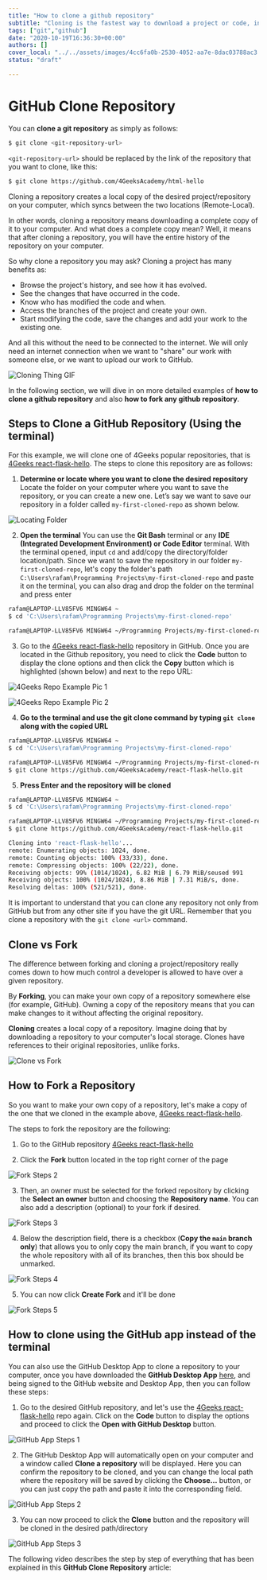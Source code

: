 ```yaml
---
title: "How to clone a github repository"
subtitle: "Cloning is the fastest way to download a project or code, in this lessons we will explain how to clone and the difference it has with forking"
tags: ["git","github"]
date: "2020-10-19T16:36:30+00:00"
authors: []
cover_local: "../../assets/images/4cc6fa0b-2530-4052-aa7e-8dac03788ac3.png"
status: "draft"

---
```


# GitHub Clone Repository
You can **clone a git repository** as simply as follows:

```bash session
$ git clone <git-repository-url>
```

`<git-repository-url>` should be replaced by the link of the repository that you want to clone, like this: 

```bash
$ git clone https://github.com/4GeeksAcademy/html-hello
```

Cloning a repository creates a local copy of the desired project/repository on your computer, which syncs between the two locations (Remote-Local).

In other words, cloning a repository means downloading a complete copy of it to your computer. And what does a complete copy mean? Well, it means that after cloning a repository, you will have the entire history of the repository on your computer.

So why clone a repository you may ask? Cloning a project has many benefits as:

- Browse the project's history, and see how it has evolved.
- See the changes that have occurred in the code.
- Know who has modified the code and when.
- Access the branches of the project and create your own.
- Start modifying the code, save the changes and add your work to the existing one.  

And all this without the need to be connected to the internet. We will only need an internet connection when we want to "share" our work with someone else, or we want to upload our work to GitHub. 
  
![Cloning Thing GIF](https://c.tenor.com/AQM9IEdO0K8AAAAd/clone.gif?raw=true)

In the following section, we will dive in on more detailed examples of **how to clone a github repository** and also **how to fork any github repository**.

## Steps to Clone a GitHub Repository (Using the terminal)
For this example, we will clone one of 4Geeks popular repositories, that is [4Geeks react-flask-hello](https://github.com/4GeeksAcademy/react-flask-hello). The steps to clone this repository are as follows:

1. **Determine or locate where you want to clone the desired repository** 
Locate the folder on your computer where you want to save the repository, or you can create a new one. Let’s say we want to save our repository in a folder called `my-first-cloned-repo` as shown below.

![Locating Folder](https://i.imgur.com/lAV0nLj.jpg?raw=true)

2. **Open the terminal** 
You can use the **Git Bash** terminal or any **IDE (Integrated Development Environment) or Code Editor** terminal. With the terminal opened, input `cd` and add/copy the directory/folder location/path. Since we want to save the repository in our folder `my-first-cloned-repo`, let's copy the folder's path `C:\Users\rafam\Programming Projects\my-first-cloned-repo` and paste it on the terminal, you can also drag and drop the folder on the terminal and press enter

```bash session
rafam@LAPTOP-LLV85FV6 MINGW64 ~
$ cd 'C:\Users\rafam\Programming Projects\my-first-cloned-repo'

rafam@LAPTOP-LLV85FV6 MINGW64 ~/Programming Projects/my-first-cloned-repo
```

3. Go to the [4Geeks react-flask-hello](https://github.com/4GeeksAcademy/react-flask-hello) repository in GitHub. 
Once you are located in the Github repository, you need to click the **Code** button to display the clone options and then click the **Copy** button which is highlighted (shown below) and next to the repo URL:

![4Geeks Repo Example Pic 1](https://i.imgur.com/xu3Psl0.png?raw=true)

![4Geeks Repo Example Pic 2](https://i.imgur.com/QPEPsZE.png?raw=true)

4. **Go to the terminal and use the git clone command by typing `git clone` along with the copied URL**

```bash session
rafam@LAPTOP-LLV85FV6 MINGW64 ~
$ cd 'C:\Users\rafam\Programming Projects\my-first-cloned-repo'

rafam@LAPTOP-LLV85FV6 MINGW64 ~/Programming Projects/my-first-cloned-repo
$ git clone https://github.com/4GeeksAcademy/react-flask-hello.git
```

5. **Press Enter and the repository will be cloned**

```bash session
rafam@LAPTOP-LLV85FV6 MINGW64 ~
$ cd 'C:\Users\rafam\Programming Projects\my-first-cloned-repo'

rafam@LAPTOP-LLV85FV6 MINGW64 ~/Programming Projects/my-first-cloned-repo
$ git clone https://github.com/4GeeksAcademy/react-flask-hello.git 

Cloning into 'react-flask-hello'...
remote: Enumerating objects: 1024, done.
remote: Counting objects: 100% (33/33), done.
remote: Compressing objects: 100% (22/22), done.
Receiving objects: 99% (1014/1024), 6.82 MiB | 6.79 MiB/seused 991
Receiving objects: 100% (1024/1024), 8.86 MiB | 7.31 MiB/s, done.
Resolving deltas: 100% (521/521), done.
``` 

It is important to understand that you can clone any repository not only from GitHub but from any other site if you have the git URL. Remember that you clone a repository with the `git clone <url>` command.

## Clone vs Fork

The difference between forking and cloning a project/repository really comes down to how much control a developer is allowed to have over a given repository.

By **Forking**, you can make your own copy of a repository somewhere else (for example, GitHub). Owning a copy of the repository means that you can make changes to it without affecting the original repository.

**Cloning** creates a local copy of a repository. Imagine doing that by downloading a repository to your computer's local storage. Clones have references to their original repositories, unlike forks.

![Clone vs Fork](https://i.imgur.com/eSN0n99.jpg?raw=true)

## How to Fork a Repository

So you want to make your own copy of a repository, let's make a copy of the one that we cloned in the example above, [4Geeks react-flask-hello](https://github.com/4GeeksAcademy/react-flask-hello).

The steps to fork the repository are the following:

1. Go to the GitHub repository [4Geeks react-flask-hello](https://github.com/4GeeksAcademy/react-flask-hello)

2. Click the **Fork** button located in the top right corner of the page

![Fork Steps 2](https://i.imgur.com/0qzfYg0.png?raw=true)

3. Then, an owner must be selected for the forked repository by clicking the **Select an owner** button and choosing the **Repository name**. You can also add a description (optional) to your fork if desired.

![Fork Steps 3](https://imgur.com/4gqX7LM.png?raw=true)

4. Below the description field, there is a checkbox (**Copy the `main` branch only**) that allows you to only copy the main branch, if you want to copy the whole repository with all of its branches, then this box should be unmarked.

![Fork Steps 4](https://imgur.com/8CRRVxR.png?raw=true)

5. You can now click **Create Fork** and it'll be done

![Fork Steps 5](https://i.imgur.com/sm1x81i.png?raw=true)


## How to clone using the GitHub app instead of the terminal

You can also use the GitHub Desktop App to clone a repository to your computer, once you have downloaded the **GitHub Desktop App** [here](https://desktop.github.com/), and being signed to the GitHub website and Desktop App, then you can follow these steps:

1. Go to the desired GitHub repository, and let's use the [4Geeks react-flask-hello](https://github.com/4GeeksAcademy/react-flask-hello) repo again. Click on the **Code** button to display the options and proceed to click the **Open with GitHub Desktop** button.

![GitHub App Steps 1](https://i.imgur.com/KPFvgCO.png?raw=true)

2. The GitHub Desktop App will automatically open on your computer and a window called **Clone a repository** will be displayed. Here you can confirm the repository to be cloned, and you can change the local path where the repository will be saved by clicking the **Choose...** button, or you can just copy the path and paste it into the corresponding field.

  
![GitHub App Steps 2](https://i.imgur.com/mMS54sJ.png?raw=true)

3. You can now proceed to click the **Clone** button and the repository will be cloned in the desired path/directory

![GitHub App Steps 3](https://i.imgur.com/UVc92fA.png?raw=true)

The following video describes the step by step of everything that has been explained in this **GitHub Clone Repository** article:

